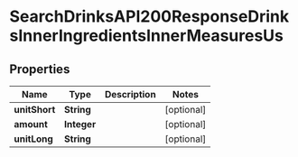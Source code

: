 

# SearchDrinksAPI200ResponseDrinksInnerIngredientsInnerMeasuresUs

## Properties

Name | Type | Description | Notes
------------ | ------------- | ------------- | -------------
**unitShort** | **String** |  |  [optional]
**amount** | **Integer** |  |  [optional]
**unitLong** | **String** |  |  [optional]




